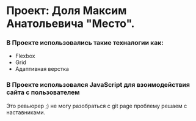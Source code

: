 # Проект: Доля Максим Анатольевича "Место".

### В Проекте использовались такие техналогии как:

* Flexbox
* Grid
* Адаптивная верстка
### В Проекте использовался JavaScript  для взоимодействия сайта с пользователем 




Это ревьюрер ;)
  не могу разобраться с git page проблему решаем с наставниками. 





